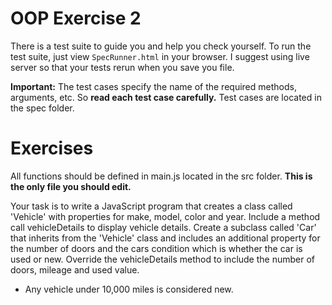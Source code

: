 # OOP Exercise 2

There is a test suite to guide you and help you check yourself. To run the test suite, just view `SpecRunner.html` in your browser. I suggest using live server so that your tests rerun when you save you file.

**Important:** The test cases specify the name of the required methods, arguments, etc. So **read each test case carefully.** Test cases are located in the spec folder.

# Exercises
All functions should be defined in main.js located in the src folder. **This is the only file you should edit.**

Your task is to write a JavaScript program that creates a class called 'Vehicle' with properties for make, model, color and year. Include a method call vehicleDetails to display vehicle details. Create a subclass called 'Car' that inherits from the 'Vehicle' class and includes an additional property for the number of doors and the cars condition which is whether the car is used or new. Override the vehicleDetails method to include the number of doors, mileage and used value.
- Any vehicle under 10,000 miles is considered new.
